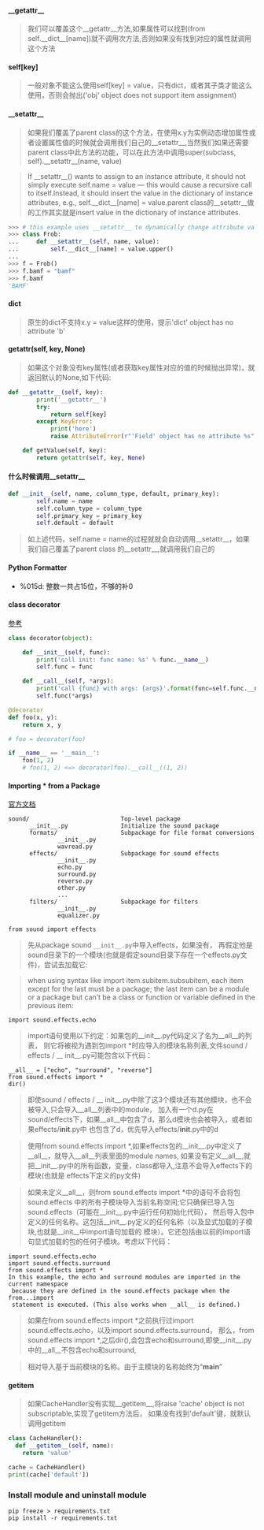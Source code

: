 #### \_\_getattr__

> 我们可以覆盖这个\_\_getattr__方法,如果属性可以找到(from self.\_\_dict__[name])就不调用次方法,否则如果没有找到对应的属性就调用这个方法

#### self[key]

> 一般对象不能这么使用self[key] = value，只有dict，或者其子类才能这么使用，否则会抛出('obj' object does not support item assignment)

#### \_\_setattr__

> 如果我们覆盖了parent class的这个方法，在使用x.y为实例动态增加属性或者设置属性值的时候就会调用我们自己的\_\_setattr__,当然我们如果还需要parent class中此方法的功能，可以在此方法中调用super(subclass, self).\_\_setattr__(name, value)

> If \_\_setattr__() wants to assign to an instance attribute, it should not simply execute self.name = value — this would cause a recursive call to itself.Instead, it should insert the value in the dictionary of instance attributes, e.g., self.\_\_dict__[name] = value.parent class的\_\_setattr__做的工作其实就是insert value in the dictionary of instance attributes.

```python
>>> # this example uses __setattr__ to dynamically change attribute value to uppercase
>>> class Frob:
...     def __setattr__(self, name, value):
...         self.__dict__[name] = value.upper()
...
>>> f = Frob()
>>> f.bamf = "bamf"
>>> f.bamf
'BAMF'
```

#### dict

> 原生的dict不支持x.y = value这样的使用，提示'dict' object has no attribute 'b'

#### getattr(self, key, None)

> 如果这个对象没有key属性(或者获取key属性对应的值的时候抛出异常)，就返回默认的None,如下代码:

```python
def __getattr__(self, key):
        print('__getattr__')
        try:
            return self[key]
        except KeyError:
            print('here')
            raise AttributeError(r"'Field' object has no attribute %s" % key)

    def getValue(self, key):
        return getattr(self, key, None)
```

#### 什么时候调用\_\_setattr__

```python
def __init__(self, name, column_type, default, primary_key):
        self.name = name
        self.column_type = column_type
        self.primary_key = primary_key
        self.default = default
```

> 如上述代码，self.name = name的过程就就会自动调用\_\_setattr__，如果我们自己覆盖了parent class 的\_\_setattr__,就调用我们自己的

#### Python Formatter

* %015d: 整数一共占15位，不够的补0

#### class decorator

[参考](https://krzysztofzuraw.com/blog/2016/python-class-decorators.html)

```python
class decorator(object):

	def __init__(self, func):
		print('call init: func name: %s' % func.__name__)
		self.func = func

	def __call__(self, *args):
		print('call {func} with args: {args}'.format(func=self.func.__name__, args=args))
		self.func(*args)

@decorator
def foo(x, y):
	return x, y

# foo = decorator(foo)

if __name__ == '__main__':
	foo(1, 2)
	# foo(1, 2) <=> decorator(foo).__call__((1, 2))
```

#### Importing * from a Package

[官方文档](https://docs.python.org/3/tutorial/modules.html)

```shell
sound/                          Top-level package
      __init__.py               Initialize the sound package
      formats/                  Subpackage for file format conversions
              __init__.py
              wavread.py
      effects/                  Subpackage for sound effects
              __init__.py
              echo.py
              surround.py
              reverse.py
              other.py
              ...
      filters/                  Subpackage for filters
              __init__.py
              equalizer.py
```

```shell
from sound import effects
```

> 先从package sound `__init__.py`中导入effects，如果没有，
再假定他是sound目录下的一个模块(也就是假定sound目录下存在一个effects.py文件)，尝试去加载它:

>  when using syntax like import item.subitem.subsubitem,
 each item except for the last must be a package;
 the last item can be a module or a package but can’t be a
 class or function or variable defined in the previous item:

```shell
import sound.effects.echo
```

> import语句使用以下约定：如果包的__init__.py代码定义了名为__all__的列表，
则它将被视为遇到包import *时应导入的模块名称列表,文件sound / effects / __ init__.py可能包含以下代码：

```shell
__all__ = ["echo", "surround", "reverse"]
from sound.effects import *
dir()
```

> 即使sound / effects / __ init__.py中除了这3个模块还有其他模块，也不会被导入,只会导入__all__列表中的module，
加入有一个d.py在sound/effects下，如果__all__中包含了d，那么d模块也会被导入，或者如果effects/__init__.py中
也包含了d，优先导入effects/__init__.py中的d

> 使用from sound.effects import *,如果effects包的__init__.py中定义了__all__，就导入__all__列表里面的module
names, 如果没有定义__all__,就把__init__.py中的所有函数，变量，class都导入,注意不会导入effects下的模块(也就是
effects下定义的py文件)

> 如果未定义__all__，则from sound.effects import *中的语句不会将包sound.effects
中的所有子模块导入当前名称空间;它只确保已导入包sound.effects（可能在__init__.py中运行任何初始化代码），
然后导入包中定义的任何名称。这包括__init__.py定义的任何名称（以及显式加载的子模块,也就是__init__中import语句加载的
模块）。它还包括由以前的import语句显式加载的包的任何子模块。考虑以下代码：

```shell
import sound.effects.echo
import sound.effects.surround
from sound.effects import *
In this example, the echo and surround modules are imported in the current namespace
 because they are defined in the sound.effects package when the from...import
 statement is executed. (This also works when __all__ is defined.)
```

> 如果在from sound.effects import *之前执行过import sound.effects.echo，以及import sound.effects.surround，
那么，from sound.effects import *,之后dir(),会包含echo和surround,即使__init__.py中的__all__不包含echo和surround,

> 相对导入基于当前模块的名称。由于主模块的名称始终为“__main__”

#### __getitem__

> 如果CacheHandler没有实现\_\_getitem__,将raise 
'cache' object is not subscriptable,实现了getitem方法后，
如果没有找到'default'键，就默认调用getitem

```python
class CacheHandler():
  def __getitem__(self, name):
    return 'value'

cache = CacheHandler()
print(cache['default'])
```

### Install module and uninstall module

```shell
pip freeze > requirements.txt
pip install -r requirements.txt
```